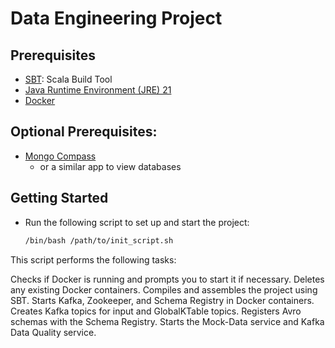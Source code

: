 # Data Engineering Project

## Prerequisites
- [SBT](https://www.scala-sbt.org/): Scala Build Tool
- [Java Runtime Environment (JRE) 21](https://adoptium.net/)
- [Docker](https://www.docker.com/)

## Optional Prerequisites:
- [Mongo Compass](https://www.mongodb.com/try/download/compass)
  - or a similar app to view databases

## Getting Started
- Run the following script to set up and start the project:

   ```bash
   /bin/bash /path/to/init_script.sh
   

This script performs the following tasks:

Checks if Docker is running and prompts you to start it if necessary.
Deletes any existing Docker containers.
Compiles and assembles the project using SBT.
Starts Kafka, Zookeeper, and Schema Registry in Docker containers.
Creates Kafka topics for input and GlobalKTable topics.
Registers Avro schemas with the Schema Registry.
Starts the Mock-Data service and Kafka Data Quality service.
